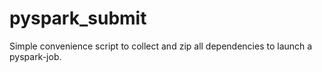 # pyspark_submit
Simple convenience script to collect and zip all dependencies to launch a pyspark-job.
